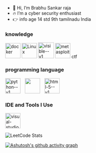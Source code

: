 - 👋 Hi, I’m Brabhu Sankar raja
- 🔥 I’m a cyber security enthusiast
- 👉 info age 14 std 9th tamilnadu India 
### knowledge

<img width="48" height="48" src="https://img.icons8.com/color/48/docker.png" alt="docker"/> <img width="48" height="48" src="https://img.icons8.com/external-those-icons-flat-those-icons/48/external-Linux-logos-and-brands-those-icons-flat-those-icons.png" alt="Linux"/> <img width="50" height="50" src="https://img.icons8.com/ios/50/228BE6/visible--v1.png" alt="visible--v1"/> <img width="48" height="48" src="https://img.icons8.com/color/48/metasploit.png" alt="metasploit"/> ctf

### programming language 
  <img width="48" height="48" src="https://img.icons8.com/color/48/python--v1.png" alt="python--v1" style="margin-right: 10px;">  <img width="48" height="48" src="https://img.icons8.com/color/48/bash.png" style="margin-right: 10px;"> <img width="48" height="48" src="https://img.icons8.com/color/48/html-5--v1.png" alt="html-5--v1"/>
### IDE and Tools I Use
<img width="48" height="48" src="https://img.icons8.com/color/48/visual-studio-code-2019.png" alt="visual-studio-code-2019"/>

![LeetCode Stats](https://leetcard.jacoblin.cool/brabhu?theme=dark&font=Hahmlet&ext=contest)

[![Ashutosh's github activity graph](https://github-readme-activity-graph.vercel.app/graph?username=brabhu&bg_color=000000&color=ffffff&line=00ff00&point=ff0000&area=true&hide_border=true)](https://github.com/ashutosh00710/github-readme-activity-graph)
